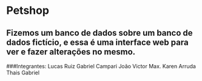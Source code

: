 # Petshop

## Fizemos um banco de dados sobre um banco de dados fictício, e essa é uma interface web para ver e fazer alterações no mesmo.

###Integrantes:
Lucas Ruiz
Gabriel Campari
João Victor Max.
Karen Arruda
Thais Gabriel
